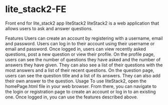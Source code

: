 # lite_stack2-FE
Front end for lite_stack2 app
liteStack2
liteStack2 is a web application that allows users to ask and answer questions.

Features
Users can create an account by registering with a username, email and password.
Users can log in to their account using their username or email and password.
Once logged in, users can view recently asked questions, post a new question or view their profile.
On the profile page, users can see the number of questions they have asked and the number of answers they have given. They can also see a list of their questions with the most answers and a list of their recent questions.
On the question page, users can see the question title and a list of its answers. They can also add their own answer to the question.
Usage
To use liteStack2, open the homePage.html file in your web browser. From there, you can navigate to the login or registration page to create an account or log in to an existing one. Once logged in, you can use the features described above.